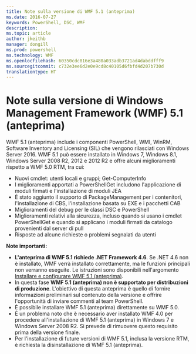 ```yaml
---
title: Note sulla versione di WMF 5.1 (anteprima)
ms.date: 2016-07-27
keywords: PowerShell, DSC, WMF
description: 
ms.topic: article
author: jkeithb
manager: dongill
ms.prod: powershell
ms.technology: WMF
ms.openlocfilehash: 60350cdc816e3a480a033adb3721ad4dabddfff9
ms.sourcegitcommit: c732e3ee6d2e0e9cd8c40105d6fbfd4d207b730d
translationtype: HT
---
```

# <a name="windows-management-framework-wmf-51-preview-release-notes"></a>Note sulla versione di Windows Management Framework (WMF) 5.1 (anteprima) #

WMF 5.1 (anteprima) include i componenti PowerShell, WMI, WinRM, Software Inventory and Licensing (SIL) che vengono rilasciati con Windows Server 2016. WMF 5.1 può essere installato in Windows 7, Windows 8.1, Windows Server 2008 R2, 2012 e 2012 R2 e offre alcuni miglioramenti rispetto a WMF 5.0 RTM, tra cui:

- Nuovi cmdlet: utenti locali e gruppi; Get-ComputerInfo
- I miglioramenti apportati a PowerShellGet includono l'applicazione di moduli firmati e l'installazione di moduli JEA
- È stato aggiunto il supporto di PackageManagement per i contenitori, l'installazione di CBS, l'installazione basata su EXE e i pacchetti CAB
- Miglioramenti del debug per le classi DSC e PowerShell
- Miglioramenti relativi alla sicurezza, incluso quando si usano i cmdlet PowerShellGet e quando si applicano i moduli firmati da catalogo provenienti dal server di pull
- Risposte ad alcune richieste o problemi segnalati da utenti

**Note importanti:**

- **L'anteprima di WMF 5.1 richiede .NET Framework 4.6**. Se .NET 4.6 non è installato, WMF verrà installato correttamente, ma le funzioni principali non verranno eseguite. Le istruzioni sono disponibili nell'argomento [Installare e configurare WMF 5.1 (anteprima)](https://msdn.microsoft.com/en-us/powershell/wmf/5.1/install-configure). 
- In questa fase **WMF 5.1 (anteprima) non è supportato per distribuzioni di produzione**. L'obiettivo di questa anteprima è quello di fornire informazioni preliminari sul contenuto della versione e offrire l'opportunità di inviare commenti al team PowerShell.
- È possibile installare WMF 5.1 (anteprima) direttamente su WMF 5.0.
- È un problema noto che è necessario aver installato WMF 4.0 per procedere all'installazione di WMF 5.1 (anteprima) in Windows 7 e Windows Server 2008 R2. Si prevede di rimuovere questo requisito prima della versione finale.
- Per l'installazione di future versioni di WMF 5.1, inclusa la versione RTM, è richiesta la disinstallazione di WMF 5.1 (anteprima).

